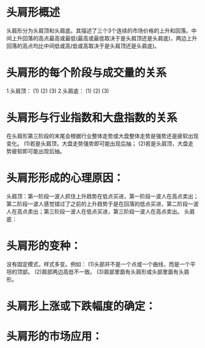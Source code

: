 # 头肩形概述
  头肩形分为头肩顶和头肩底。其描述了三个3个连续的市场价格的上升和回落。中间上升回落的高点最高或最低(最高或最低取决于是头肩顶还是头肩底)，两边上升回落的高点均比中间低或高(低或高取决于是头肩顶还是头肩底)。
# 头肩形的每个阶段与成交量的关系
  1.头肩顶：
    (1)
    (2)
    (3)
  2.头肩底：
    (1)
    (2)
    (3)
# 头肩形与行业指数和大盘指数的关系
  在头肩形第三阶段的末尾会根据行业整体走势或大盘整体走势是强势还是疲软出现变化。
  (1)若是头肩顶，大盘走势强势即可能出现后抽；
  (2)若是头肩顶，大盘走势疲软即可能出现后抽。 
    
# 头肩形形成的心理原因：
  头肩顶：第一阶段一波人抓住上升趋势在低点买进，第一阶段一波人在高点卖出；第二阶段一波人感觉错过了之前的上升趋势于是在回落的低点买进，第二阶段一波人在高点卖出；第三阶段一波人在低点买进，第三阶段一波人在高点卖出。
  头肩底：
# 头肩形的变种：
  没有固定模式，样式多变。例如：
  (1)头部并不是一个点或一个曲线，而是一个平坦的顶部。
  (2)肩部两边高低不一致。
  (3)肩部里面有头肩形或头部里面有头肩形。
# 头肩形上涨或下跌幅度的确定：

# 头肩形的市场应用：    
   